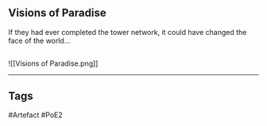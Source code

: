 ## Visions of Paradise
If they had ever completed the tower network, it could have changed the face of the world...
##
![[Visions of Paradise.png]]

---
## Tags
#Artefact
#PoE2